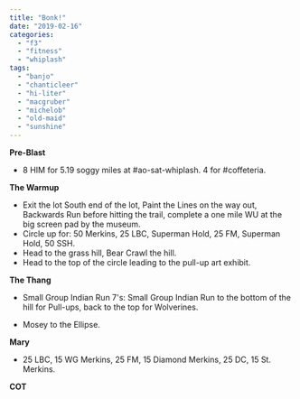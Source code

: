 ```yaml
---
title: "Bonk!"
date: "2019-02-16"
categories: 
  - "f3"
  - "fitness"
  - "whiplash"
tags: 
  - "banjo"
  - "chanticleer"
  - "hi-liter"
  - "macgruber"
  - "michelob"
  - "old-maid"
  - "sunshine"
---
```


**Pre-Blast**

- 8 HIM for 5.19 soggy miles at #ao-sat-whiplash. 4 for #coffeteria.

**The Warmup**

- Exit the lot South end of the lot, Paint the Lines on the way out, Backwards Run before hitting the trail, complete a one mile WU at the big screen pad by the museum.
- Circle up for: 50 Merkins, 25 LBC, Superman Hold, 25 FM, Superman Hold, 50 SSH.
- Head to the grass hill, Bear Crawl the hill.
- Head to the top of the circle leading to the pull-up art exhibit.

****T**he T**hang****

- Small Group Indian Run 7's: Small Group Indian Run to the bottom of the hill for Pull-ups, back to the top for Wolverines.

- Mosey to the Ellipse.

**Mary**

- 25 LBC, 15 WG Merkins, 25 FM, 15 Diamond Merkins, 25 DC, 15 St. Merkins.

**COT**
